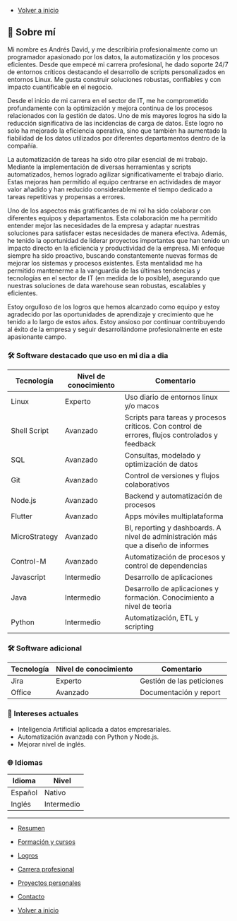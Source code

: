- [Volver a inicio](/README.md)

## 🧠 Sobre mí

Mi nombre es Andrés David, y me describiria profesionalmente como un programador apasionado por los datos, la automatización y los procesos eficientes.
Desde que empecé mi carrera profesional, he dado soporte 24/7 de entornos críticos destacando el desarrollo de scripts personalizados en entornos Linux.
Me gusta construir soluciones robustas, confiables y con impacto cuantificable en el negocio.

Desde el inicio de mi carrera en el sector de IT, me he comprometido profundamente con la optimización y mejora continua de los procesos relacionados con la gestión de datos.
Uno de mis mayores logros ha sido la reducción significativa de las incidencias de carga de datos. Este logro no solo ha mejorado la eficiencia operativa, sino que también ha aumentado la fiabilidad de los datos utilizados por diferentes departamentos dentro de la compañía.

La automatización de tareas ha sido otro pilar esencial de mi trabajo. Mediante la implementación de diversas herramientas y scripts automatizados, hemos logrado agilizar significativamente el trabajo diario.
Estas mejoras han permitido al equipo centrarse en actividades de mayor valor añadido y han reducido considerablemente el tiempo dedicado a tareas repetitivas y propensas a errores.

Uno de los aspectos más gratificantes de mi rol ha sido colaborar con diferentes equipos y departamentos. Esta colaboración me ha permitido entender mejor las necesidades de la empresa y adaptar nuestras soluciones para satisfacer estas necesidades de manera efectiva. Además, he tenido la oportunidad de liderar proyectos importantes que han tenido un impacto directo en la eficiencia y productividad de la empresa.
Mi enfoque siempre ha sido proactivo, buscando constantemente nuevas formas de mejorar los sistemas y procesos existentes. Esta mentalidad me ha permitido mantenerme a la vanguardia de las últimas tendencias y tecnologías en el sector de IT (en medida de lo posible), asegurando que nuestras soluciones de data warehouse sean robustas, escalables y eficientes.

Estoy orgulloso de los logros que hemos alcanzado como equipo y estoy agradecido por las oportunidades de aprendizaje y crecimiento que he tenido a lo largo de estos años.
Estoy ansioso por continuar contribuyendo al éxito de la empresa y seguir desarrollándome profesionalmente en este apasionante campo.

### 🛠️ Software destacado que uso en mi dia a dia

| Tecnología    | Nivel de conocimiento | Comentario                                  |
| ------------- | --------------------- | ------------------------------------------- |
| Linux         | Experto               | Uso diario de entornos linux y/o macos |
| Shell Script  | Avanzado              | Scripts para tareas y procesos críticos. Con control de errores, flujos controlados y feedback     |
| SQL           | Avanzado              | Consultas, modelado y optimización de datos |
| Git           | Avanzado              | Control de versiones y flujos colaborativos |
| Node.js       | Avanzado              | Backend y automatización de procesos        |
| Flutter       | Avanzado              | Apps móviles multiplataforma                |
| MicroStrategy | Avanzado              | BI, reporting y dashboards. A nivel de administración más que a diseño de informes  |
| Control-M     | Avanzado              | Automatización de procesos y control de dependencias |
| Javascript    | Intermedio            | Desarrollo de aplicaciones|
| Java          | Intermedio            | Desarrollo de aplicaciones y formación. Conocimiento a nivel de teoria|
| Python        | Intermedio            | Automatización, ETL y scripting             |

### 🛠️ Software adicional

| Tecnología    | Nivel de conocimiento | Comentario                                                                                     |
| ------------- | --------------------- | ---------------------------------------------------------------------------------------------- |
| Jira          | Experto               | Gestión de las peticiones                                                         |
| Office        | Avanzado              | Documentación y report |

### 🚀 Intereses actuales

- Inteligencia Artificial aplicada a datos empresariales.
- Automatización avanzada con Python y Node.js.
- Mejorar nivel de inglés.

### 🌐 Idiomas

| Idioma  | Nivel      |
| ------- | ---------- |
| Español | Nativo     |
| Inglés  | Intermedio |

---

- [Resumen](summary.md)
<!-- - [Sobre mi](about.md) -->
- [Formación y cursos](training.md)
- [Logros](archivements.md)
 - [Carrera profesional](professionalCareer.md)
- [Proyectos personales](personalProjects.md)
- [Contacto](contact.md)

- [Volver a inicio](/README.md)